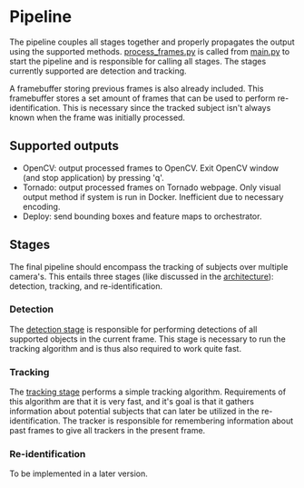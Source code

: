 # Pipeline

The pipeline couples all stages together and properly propagates the output using the supported methods.
[process_frames.py](process_frames.py) is called from [main.py](../main.py) to start the pipeline and is responsible for calling all stages.
The stages currently supported are detection and tracking. 

A framebuffer storing previous frames is also already included. 
This framebuffer stores a set amount of frames that can be used to perform re-identification. 
This is necessary since the tracked subject isn't always known when the frame was initially processed.

## Supported outputs

- OpenCV: output processed frames to OpenCV. Exit OpenCV window (and stop application) by pressing 'q'.
- Tornado: output processed frames on Tornado webpage. 
  Only visual output method if system is run in Docker.
  Inefficient due to necessary encoding.
- Deploy: send bounding boxes and feature maps to orchestrator.


## Stages

The final pipeline should encompass the tracking of subjects over multiple camera's.
This entails three stages (like discussed in the [architecture](../../README.md)): 
detection, tracking, and re-identification.

### Detection

The [detection stage](detection/README.md) is responsible for performing detections of all supported objects in the current frame.
This stage is necessary to run the tracking algorithm and is thus also required to work quite fast.

### Tracking

The [tracking stage](tracking/README.md) performs a simple tracking algorithm. 
Requirements of this algorithm are that it is very fast, 
and it's goal is that it gathers information about potential subjects that can later be utilized in the re-identification.
The tracker is responsible for remembering information about past frames to give all trackers in the present frame.

### Re-identification

To be implemented in a later version.
